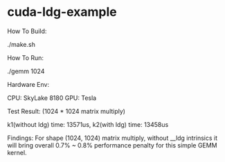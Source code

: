 # cuda-ldg-example
How To Build:

./make.sh

How To Run:

./gemm 1024

Hardware Env:

CPU: SkyLake 8180
GPU: Tesla  

Test Result: (1024 * 1024 matrix multiply)

k1(without ldg) time: 13571us, k2(with ldg) time: 13458us


Findings:
For shape (1024, 1024) matrix multiply, without __ldg intrinsics it will bring overall 0.7% ~ 0.8% performance penalty for this simple GEMM kernel.
